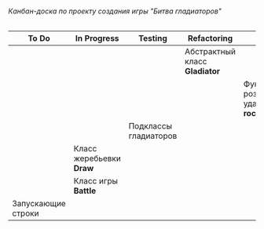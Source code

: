 ###### Канбан-доска по проекту создания игры "Битва гладиаторов"
| To Do              | In Progress               | Testing               | Refactoring                     | Done                                                    |
|--------------------|---------------------------|-----------------------|---------------------------------|---------------------------------------------------------|
|                    |                           |                       | Абстрактный класс **Gladiator** |                                                         |
|                    |                           |                       |                                 | Функция розыгрыша первого удара **rock_paper_scissors** |
|                    |                           | Подклассы гладиаторов |                                 |                                                         |
|                    | Класс жеребьевки **Draw** |                       |                                 |                                                         |
|                    | Класс игры **Battle**     |                       |                                 |                                                         |
| Запускающие строки |                           |                       |                                 |                                                         |